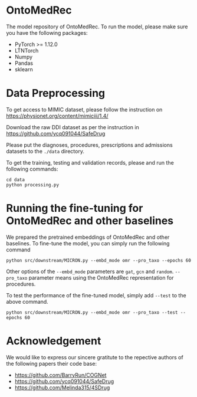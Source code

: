 # OntoMedRec
The model repository of OntoMedRec. To run the model, please make sure you have the following packages:

* PyTorch >= 1.12.0
* LTNTorch
* Numpy
* Pandas
* sklearn

# Data Preprocessing
To get access to MIMIC dataset, please follow the instruction on https://physionet.org/content/mimiciii/1.4/

Download the raw DDI dataset as per the instruction in https://github.com/ycq091044/SafeDrug

Please put the diagnoses, procedures, prescriptions and admissions datasets to the `./data` directory.

To get the training, testing and validation records, please and run the following commands:

```
cd data
python processing.py
```

# Running the fine-tuning for OntoMedRec and other baselines
We prepared the pretrained embeddings of OntoMedRec and other baselines. To fine-tune the model, you can simply run the following command
```
python src/downstream/MICRON.py --embd_mode omr --pro_taxo --epochs 60
```
Other options of the `--embd_mode` parameters are `gat`, `gcn` and `random`. `--pro_taxo` parameter means using the OntoMedRec representation for procedures.

To test the performance of the fine-tuned model, simply add `--test` to the above command.

```
python src/downstream/MICRON.py --embd_mode omr --pro_taxo --test --epochs 60
```
# Acknowledgement
We would like to express our sincere gratitute to the repective authors of the following papers their code base:

* https://github.com/BarryRun/COGNet
* https://github.com/ycq091044/SafeDrug
* https://github.com/Melinda315/4SDrug
